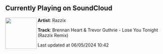 ## Currently Playing on SoundCloud

[<img align="left" width="100" src="https://i1.sndcdn.com/artworks-nAvBNKagdDPUbvxz-YNhmzg-t500x500.jpg">](https://soundcloud.com/razzix/brennan-heart-trevor-guthrie-lose-you-tonight-razzix-remix)

**Artist**: Razzix 

**Track**: Brennan Heart & Trevor Guthrie - Lose You Tonight (Razzix Remix)

Last updated at 06/05/2024 10:42

